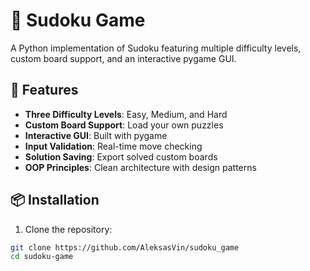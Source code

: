# 🧩 Sudoku Game

A Python implementation of Sudoku featuring multiple difficulty levels, custom board support, and an interactive pygame GUI.


## 🚀 Features

- **Three Difficulty Levels**: Easy, Medium, and Hard
- **Custom Board Support**: Load your own puzzles
- **Interactive GUI**: Built with pygame
- **Input Validation**: Real-time move checking
- **Solution Saving**: Export solved custom boards
- **OOP Principles**: Clean architecture with design patterns

## 📦 Installation

1. Clone the repository:
```bash
git clone https://github.com/AleksasVin/sudoku_game
cd sudoku-game
